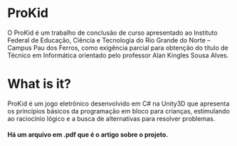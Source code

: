 # ProKid
<p>
O ProKid é um trabalho de conclusão de curso apresentado ao Instituto Federal de Educação, Ciência e Tecnologia do Rio Grande do Norte – Campus Pau dos Ferros, como exigência parcial para obtenção do título de Técnico em Informática orientado pelo professor Alan Kingles Sousa Alves.
</p>

# What is it?
<p>
ProKid é um jogo eletrônico desenvolvido em C# na Unity3D  que apresenta os princípios básicos da programação em bloco para crianças, estimulando ao raciocínio lógico e a busca de alternativas para resolver problemas.
</p>

#### Há um arquivo em .pdf que é o artigo sobre o projeto.
